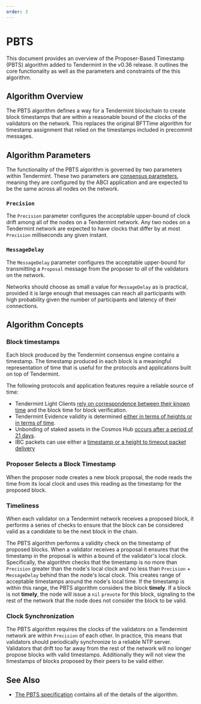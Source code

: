 ```yaml
---
order: 3
---
```


# PBTS

 This document provides an overview of the Proposer-Based Timestamp (PBTS)
 algorithm added to Tendermint in the v0.36 release. It outlines the core
 functionality as well as the parameters and constraints of the this algorithm.

## Algorithm Overview

The PBTS algorithm defines a way for a Tendermint blockchain to create block
timestamps that are within a reasonable bound of the clocks of the validators on
the network. This replaces the original BFTTime algorithm for timestamp
assignment that relied on the timestamps included in precommit messages.

## Algorithm Parameters

The functionality of the PBTS algorithm is governed by two parameters within
Tendermint. These two parameters are [consensus
parameters](https://github.com/tendermint/tendermint/blob/master/spec/abci/apps.md#L291),
meaning they are configured by the ABCI application and are expected to be the
same across all nodes on the network.

### `Precision`

The `Precision` parameter configures the acceptable upper-bound of clock drift
among all of the nodes on a Tendermint network. Any two nodes on a Tendermint
network are expected to have clocks that differ by at most `Precision`
milliseconds any given instant.

### `MessageDelay`

The `MessageDelay` parameter configures the acceptable upper-bound for
transmitting a `Proposal` message from the proposer to _all_ of the validators
on the network.

Networks should choose as small a value for `MessageDelay` as is practical,
provided it is large enough that messages can reach all participants with high
probability given the number of participants and latency of their connections.

## Algorithm Concepts

### Block timestamps

Each block produced by the Tendermint consensus engine contains a timestamp.
The timestamp produced in each block is a meaningful representation of time that is
useful for the protocols and applications built on top of Tendermint.

The following protocols and application features require a reliable source of time:

* Tendermint Light Clients [rely on correspondence between their known time](https://github.com/tendermint/tendermint/blob/master/spec/light-client/verification/README.md#definitions-1) and the block time for block verification.
* Tendermint Evidence validity is determined [either in terms of heights or in terms of time](https://github.com/tendermint/tendermint/blob/master/spec/consensus/evidence.md#verification).
* Unbonding of staked assets in the Cosmos Hub [occurs after a period of 21
 days](https://github.com/cosmos/governance/blob/master/params-change/Staking.md#unbondingtime).
* IBC packets can use either a [timestamp or a height to timeout packet
 delivery](https://docs.cosmos.network/v0.44/ibc/overview.html#acknowledgements)

### Proposer Selects a Block Timestamp

When the proposer node creates a new block proposal, the node reads the time
from its local clock and uses this reading as the timestamp for the proposed
block.

### Timeliness

When each validator on a Tendermint network receives a proposed block, it
performs a series of checks to ensure that the block can be considered valid as
a candidate to be the next block in the chain.

The PBTS algorithm performs a validity check on the timestamp of proposed
blocks. When a validator receives a proposal it ensures that the timestamp in
the proposal is within a bound of the validator's local clock. Specifically, the
algorithm checks that the timestamp is no more than `Precision` greater than the
node's local clock and no less than `Precision` + `MessageDelay` behind than the
node's local clock. This creates range of acceptable timestamps around the
node's local time. If the timestamp is within this range, the PBTS algorithm
considers the block **timely**. If a block is not **timely**, the node will
issue a `nil` `prevote` for this block, signaling to the rest of the network
that the node does not consider the block to be valid.

### Clock Synchronization

The PBTS algorithm requires the clocks of the validators on a Tendermint network
are within `Precision` of each other. In practice, this means that validators
should periodically synchronize to a reliable NTP server. Validators that drift
too far away from the rest of the network will no longer propose blocks with
valid timestamps. Additionally they will not view the timestamps of blocks
proposed by their peers to be valid either.

## See Also

* [The PBTS specification](https://github.com/tendermint/tendermint/blob/master/spec/consensus/proposer-based-timestamp/README.md)
 contains all of the details of the algorithm.
